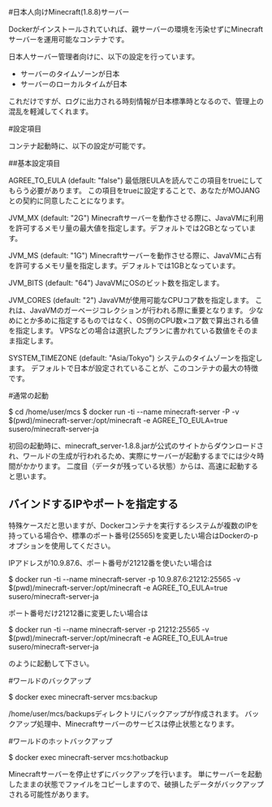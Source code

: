 #日本人向けMinecraft(1.8.8)サーバー

Dockerがインストールされていれば、親サーバーの環境を汚染せずにMinecraftサーバーを運用可能なコンテナです。

日本人サーバー管理者向けに、以下の設定を行っています。

- サーバーのタイムゾーンが日本
- サーバーのローカルタイムが日本

これだけですが、ログに出力される時刻情報が日本標準時となるので、管理上の混乱を軽減してくれます。

#設定項目

コンテナ起動時に、以下の設定が可能です。

##基本設定項目

AGREE_TO_EULA (default: "false")
	最低限EULAを読んでこの項目をtrueにしてもらう必要があります。
	この項目をtrueに設定することで、あなたがMOJANGとの契約に同意したことになります。

JVM_MX (default: "2G")
	Minecraftサーバーを動作させる際に、JavaVMに利用を許可するメモリ量の最大値を指定します。デフォルトでは2GBとなっています。

JVM_MS (default: "1G")
	Minecraftサーバーを動作させる際に、JavaVMに占有を許可するメモリ量を指定します。デフォルトでは1GBとなっています。

JVM_BITS (default: "64")
	JavaVMにOSのビット数を指定します。

JVM_CORES (default: "2")
	JavaVMが使用可能なCPUコア数を指定します。
	これは、JavaVMのガーベージコレクションが行われる際に重要となります。
	少なめにとか多めに指定するものではなく、OS側のCPU数×コア数で算出される値を指定します。
	VPSなどの場合は選択したプランに書かれている数値をそのまま指定します。

SYSTEM_TIMEZONE (default: "Asia/Tokyo")
	システムのタイムゾーンを指定します。
	デフォルトで日本が設定されていることが、このコンテナの最大の特徴です。

#通常の起動

$ cd /home/user/mcs
$ docker run -ti --name minecraft-server -P -v $(pwd)/minecraft-server:/opt/minecraft -e AGREE_TO_EULA=true susero/minecraft-server-ja

初回の起動時に、minecraft_server-1.8.8.jarが公式のサイトからダウンロードされ、ワールドの生成が行われるため、実際にサーバーが起動するまでには少々時間がかかります。
二度目（データが残っている状態）からは、高速に起動すると思います。

## バインドするIPやポートを指定する

特殊ケースだと思いますが、Dockerコンテナを実行するシステムが複数のIPを持っている場合や、標準のポート番号(25565)を変更したい場合はDockerの-pオプションを使用してください。

IPアドレスが10.9.87.6、ポート番号が21212番を使いたい場合は

$ docker run -ti --name minecraft-server -p 10.9.87.6:21212:25565 -v $(pwd)/minecraft-server:/opt/minecraft -e AGREE_TO_EULA=true susero/minecraft-server-ja

ポート番号だけ21212番に変更したい場合は

$ docker run -ti --name minecraft-server -p 21212:25565 -v $(pwd)/minecraft-server:/opt/minecraft -e AGREE_TO_EULA=true susero/minecraft-server-ja

のように起動して下さい。

#ワールドのバックアップ

$ docker exec minecraft-server mcs:backup

/home/user/mcs/backupsディレクトリにバックアップが作成されます。
バックアップ処理中、Minecraftサーバーのサービスは停止状態となります。


#ワールドのホットバックアップ

$ docker exec minecraft-server mcs:hotbackup

Minecraftサーバーを停止せずにバックアップを行います。
単にサーバーを起動したままの状態でファイルをコピーしますので、破損したデータがバックアップされる可能性があります。
